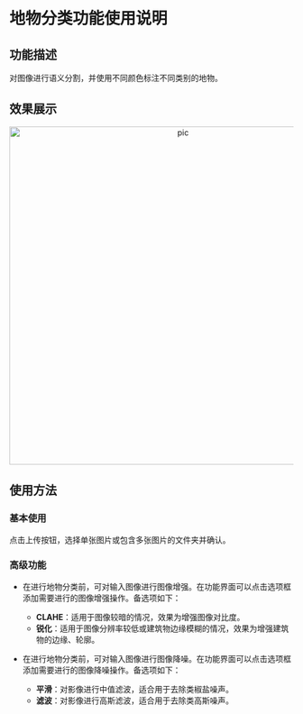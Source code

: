 # 地物分类功能使用说明

## 功能描述

对图像进行语义分割，并使用不同颜色标注不同类别的地物。

## 效果展示

<p align="center">
    <img src="https://user-images.githubusercontent.com/78073130/198859512-df9b0040-b38b-45c3-9b17-470161c202c2.png" alt = "pic" width = "600" />
</p>

## 使用方法

### 基本使用

点击上传按钮，选择单张图片或包含多张图片的文件夹并确认。

### 高级功能

+ 在进行地物分类前，可对输入图像进行图像增强。在功能界面可以点击选项框添加需要进行的图像增强操作。备选项如下：
    - **CLAHE**：适用于图像较暗的情况，效果为增强图像对比度。
    - **锐化**：适用于图像分辨率较低或建筑物边缘模糊的情况，效果为增强建筑物的边缘、轮廓。

+ 在进行地物分类前，可对输入图像进行图像降噪。在功能界面可以点击选项框添加需要进行的图像降噪操作。备选项如下：
    - **平滑**：对影像进行中值滤波，适合用于去除类椒盐噪声。
    - **滤波**：对影像进行高斯滤波，适合用于去除类高斯噪声。
